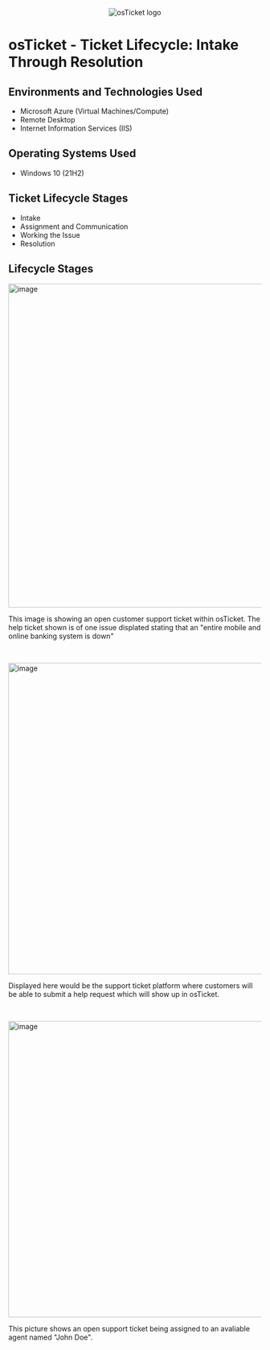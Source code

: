 <p align="center">
<img src="https://i.imgur.com/Clzj7Xs.png" alt="osTicket logo"/>
</p>

<h1>osTicket - Ticket Lifecycle: Intake Through Resolution</h1>


<h2>Environments and Technologies Used</h2>

- Microsoft Azure (Virtual Machines/Compute)
- Remote Desktop
- Internet Information Services (IIS)

<h2>Operating Systems Used </h2>

- Windows 10</b> (21H2)

<h2>Ticket Lifecycle Stages</h2>

- Intake
- Assignment and Communication
- Working the Issue
- Resolution

<h2>Lifecycle Stages</h2>

<p>
<img width="685" height="643" alt="image" src="https://github.com/user-attachments/assets/a53802f2-31b0-45c1-8cd0-61ae348fe437" />

</p>
<p>
This image is showing an open customer support ticket within osTicket. The help ticket shown is of one issue displated stating that an "entire mobile and online banking system is down"
</p>
<br />

<p>
<img width="689" height="618" alt="image" src="https://github.com/user-attachments/assets/fbe512a4-8574-4385-80dd-91d11ad7aacf" />

</p>
<p>
Displayed here would be the support ticket platform where customers will be able to submit a help request which will show up in osTicket.
</p>
<br />

<p>
<img width="694" height="588" alt="image" src="https://github.com/user-attachments/assets/45698275-71ec-4126-8571-2b30f5c9ab96" />

</p>
<p>
This picture shows an open support ticket being assigned to an avaliable agent named "John Doe". 
</p>
<br />
